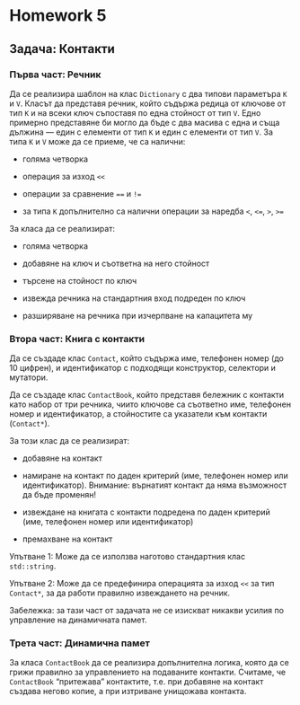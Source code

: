# Homework 5

## Задача: Контакти

### Първа част: Речник

Да се реализира шаблон на клас `Dictionary` с два типови параметъра `K` и `V`. 
Класът да представя речник, който съдържа редица от ключове от тип `K` и на всеки ключ съпоставя по една стойност от тип `V`. 
Едно примерно представяне би могло да бъде с два масива с една и съща дължина — един с елементи от тип `K` и един с елементи от тип `V`. 
За типа `K` и `V` може да се приеме, че са налични:

*    голяма четворка

*    операция за изход `<<`

*    операции за сравнение `==` и `!=`

*    за типа `К` допълнително са налични операции за наредба `<`, `<=`, `>`, `>=`


За класа да се реализират:

*    голяма четворка

*    добавяне на ключ и съответна на него стойност

*    търсене на стойност по ключ

*    извежда речника на стандартния вход подреден по ключ

*    разширяване на речника при изчерпване на капацитета му

### Втора част: Книга с контакти

Да се създаде клас `Contact`, който съдържа име, телефонен номер (до 10 цифрен), и идентификатор с подходящи конструктор, селектори и мутатори.

Да се създаде клас `ContactBook`, който представя бележник с контакти като набор от три речника, чиито ключове са съответно име, 
телефонен номер и идентификатор, а стойностите са указатели към контакти (`Contact*`).

За този клас да се реализират:

*    добавяне на контакт

*    намиране на контакт по даден критерий (име, телефонен номер или идентификатор). Внимание: върнатият контакт да няма възможност да бъде променян!

*    извеждане на книгата с контакти подредена по даден критерий  (име, телефонен номер или идентификатор)

*    премахване на контакт


Упътване 1: Може да се използва наготово стандартния клас `std::string`.

Упътване 2: Може да се предефинира операцията за изход `<<` за тип `Contact*`, за да работи правилно извеждането на речник.

Забележка: за тази част от задачата не се изискват никакви усилия по управление на динамичната памет.

### Трета част: Динамична памет

За класа `ContactBook` да се реализира допълнителна логика, която да се грижи правилно за управлението на подаваните контакти. 
Считаме, че `ContactBook` “притежава” контактите, т.е. при добавяне на контакт създава негово копие, а при изтриване унищожава контакта.